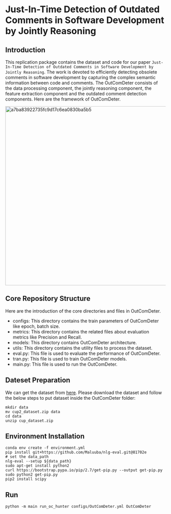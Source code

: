 # Just-In-Time Detection of Outdated Comments in Software Development by Jointly Reasoning
## Introduction
This replication package contains the dataset and code for our paper `Just-In-Time Detection of Outdated Comments in Software Development by Jointly Reasoning`. The work is devoted to efficiently detecting obsolete comments in software development by capturing the complex semantic information between code and comments. The OutComDeter consists of the data processing component, the jointly reasoning component, the feature extraction component and the outdated comment detection components. Here are the framework of OutComDeter.

<img width="562" alt="a7ba83922735fc9d17c6ea0830ba5b5" src="https://github.com/morashroom/OC-Hunter/assets/98865514/1b97f1c9-474d-45af-94a5-34bd6359635d">


## Core Repository Structure
Here are the introduction of the core directories and files in OutComDeter. 
* configs: This directory contains the train parameters of OutComDeter like epoch, batch size.
* metrics: This directory contains the related files about evaluation metrics like Precision and Recall.
* models: This directory contains OutComDeter architecture.
* utils: This directory contains the utility files to process the dataset.
* eval.py: This file is used to evaluate the performance of OutComDeter. 
* tran.py: This file is used to train OutComDeter models.
* main.py: This file is used to run the OutComDeter.

## Dateset Preparation
We can get the dataset from [here](https://drive.google.com/drive/folders/1FKhZTQzkj-QpTdPE9f_L9Gn_pFP_EdBi). Please download the dataset and follow the below steps to put dataset inside the OutComDeter folder:
```
mkdir data
mv cup2_dataset.zip data
cd data
unzip cup_dataset.zip
```

## Environment Installation
```
conda env create -f environment.yml
pip install git+https://github.com/Maluuba/nlg-eval.git@81702e
# set the data_path
nlg-eval --setup ${data_path}
sudo apt-get install python2
curl https://bootstrap.pypa.io/pip/2.7/get-pip.py --output get-pip.py
sudo python2 get-pip.py
pip2 install scipy
```
## Run 
```
python -m main run_oc_hunter configs/OutComDeter.yml OutComDeter
```
